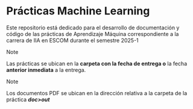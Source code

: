 # Prácticas Machine Learning
Este repositorio está dedicado para el desarrollo de documentación y código de las prácticas de Aprendizaje Máquina correspondiente a la carrera de IIA en ESCOM durante el semestre 2025-1

> [!NOTE] 
> Las prácticas se ubican en la **carpeta con la fecha de entrega o** la fecha **anterior inmediata** a la entrega.

> [!NOTE]
> Los documentos PDF se ubican en la dirección relativa a la carpeta de la práctica **_doc>out_**
